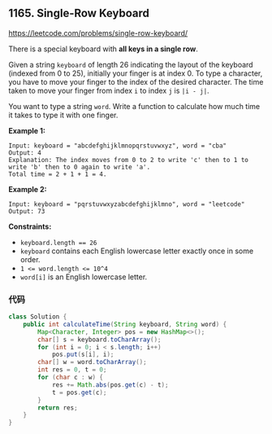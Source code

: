 ## 1165. Single-Row Keyboard

https://leetcode.com/problems/single-row-keyboard/

There is a special keyboard with **all keys in a single row**.

Given a string `keyboard` of length 26 indicating the layout of the keyboard (indexed from 0 to 25), initially your finger is at index 0. To type a character, you have to move your finger to the index of the desired character. The time taken to move your finger from index `i` to index `j` is `|i - j|`.

You want to type a string `word`. Write a function to calculate how much time it takes to type it with one finger.

 

**Example 1:**

```
Input: keyboard = "abcdefghijklmnopqrstuvwxyz", word = "cba"
Output: 4
Explanation: The index moves from 0 to 2 to write 'c' then to 1 to write 'b' then to 0 again to write 'a'.
Total time = 2 + 1 + 1 = 4. 
```

**Example 2:**

```
Input: keyboard = "pqrstuvwxyzabcdefghijklmno", word = "leetcode"
Output: 73
```

 

**Constraints:**

- `keyboard.length == 26`
- `keyboard` contains each English lowercase letter exactly once in some order.
- `1 <= word.length <= 10^4`
- `word[i]` is an English lowercase letter.

### 代码

```java
class Solution {
    public int calculateTime(String keyboard, String word) {
        Map<Character, Integer> pos = new HashMap<>();
        char[] s = keyboard.toCharArray();
        for (int i = 0; i < s.length; i++)
            pos.put(s[i], i);
        char[] w = word.toCharArray();
        int res = 0, t = 0;
        for (char c : w) {
            res += Math.abs(pos.get(c) - t);
            t = pos.get(c);
        }
        return res;
    }
}
```

